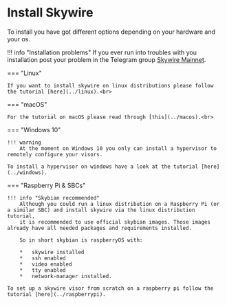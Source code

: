 # Install Skywire

To install you have got different options depending on your hardware and your os.<br>

!!! info "Installation problems"
    If you ever run into troubles with you installation post your problem in the Telegram group [Skywire Mainnet](https://t.me/skywire).


=== "Linux"

    If you want to install skywire on linux distributions please follow the tutorial [here](../linux).<br>

=== "macOS"

    For the tutorial on macOS please read through [this](../macos).<br>

=== "Windows 10"

    !!! warning
        At the moment on Windows 10 you only can install a hypervisor to remotely configure your visors.
    
    To install a hypervisor on windows have a look at the tutorial [here](../windows).

=== "Raspberry Pi & SBCs"

    !!! info "Skybian recommended"
        Although you could run a linux distribution on a Raspberry Pi (or a similar SBC) and install skywire via the linux distribution tutorial,
        it is recommended to use official skybian images. Those images already have all needed packages and requirements installed.

        So in short skybian is raspberryOS with: 

        *   skywire installed
        *   ssh enabled
        *   video enabled
        *   tty enabled
        *   network-manager installed.

    To set up a skywire visor from scratch on a raspberry pi follow the tutorial [here](../raspberrypi).